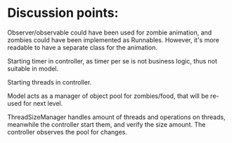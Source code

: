
# Discussion points:

Observer/observable could have been used for zombie animation, and zombies could have been implemented
as Runnables. However, it's more readable to have a separate class for the animation.

Starting timer in controller, as timer per se is not business logic, thus not suitable in model. 

Starting threads in controller. 

Model acts as a manager of object pool for zombies/food, that will be re-used for next level. 

ThreadSizeManager handles amount of threads and operations on threads, meanwhile the controller start them,
and verify the size amount. The controller observes the pool for changes. 